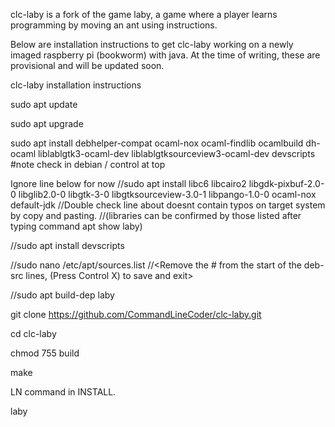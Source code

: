 clc-laby is a fork of the game laby, a game where a player learns programming by moving an ant using instructions.

Below are installation instructions to get clc-laby working on a newly imaged raspberry pi (bookworm) with java. 
At the time of writing, these are provisional and will be updated soon.


clc-laby installation instructions

sudo apt update

sudo apt upgrade

sudo apt install debhelper-compat ocaml-nox ocaml-findlib ocamlbuild dh-ocaml liblablgtk3-ocaml-dev liblablgtksourceview3-ocaml-dev devscripts
#note check in debian / control at top


Ignore line below for now
//sudo apt install libc6 libcairo2 libgdk-pixbuf-2.0-0 libglib2.0-0 libgtk-3-0 libgtksourceview-3.0-1 libpango-1.0-0 ocaml-nox default-jdk
//Double check line about doesnt contain typos on target system by copy and pasting. 
//(libraries can be confirmed by those listed after typing command apt show laby)

//sudo apt install devscripts


//sudo nano /etc/apt/sources.list
//<Remove the # from the start of the deb-src lines, (Press Control X) to save and exit>

//sudo apt build-dep laby


git clone https://github.com/CommandLineCoder/clc-laby.git

cd clc-laby

chmod 755 build

make

LN command in INSTALL. 

laby
